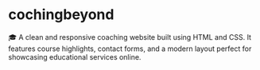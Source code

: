 # cochingbeyond
🎓 A clean and responsive coaching website built using HTML and CSS. It features course highlights, contact forms, and a modern layout perfect for showcasing educational services online.
